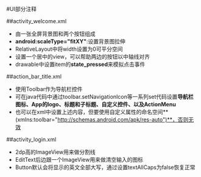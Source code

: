 #UI部分注释

##activity_welcome.xml

- 由一张全屏背景图和两个按钮组成
- **android:scaleType="fitXY"**:设置背景图拉伸
- RelativeLayout中将width设置为0可平分空间
- 设置一个居中的view，可以帮助两边的按钮以中轴线对齐
- drawable中设置item的**state_pressed**来模拟点击事件

##action_bar_title.xml

- 使用Toolbar作为导航栏控件
- 可在java代码中通过toolbar.setNavigationIcon等一系列set代码设置**导航栏图标、App的logo、标题和子标题、自定义控件、以及ActionMenu**
- 也可以在xml中设置上述内容，但要使用自定义属性的命名空间**(xmlns:toolbar="http://schemas.android.com/apk/res-auto")**，否则无效

##activity_login.xml

- 2dp高的ImageView用来做分割线
- EditText后边跟一个ImageView用来做清空输入的图标
- Button默认会将显示的英文全部大写，通过设置textAllCaps为false恢复正常
